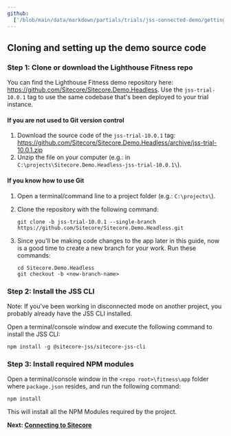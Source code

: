 ```yaml
---
github:
  ['/blob/main/data/markdown/partials/trials/jss-connected-demo/getting-started/repository.md']
---
```


## Cloning and setting up the demo source code

### Step 1: Clone or download the Lighthouse Fitness repo

You can find the Lighthouse Fitness demo repository here: https://github.com/Sitecore/Sitecore.Demo.Headless. Use the `jss-trial-10.0.1` tag to use the same codebase that's been deployed to your trial instance.

#### If you are not used to Git version control

1. Download the source code of the `jss-trial-10.0.1` tag: https://github.com/Sitecore/Sitecore.Demo.Headless/archive/jss-trial-10.0.1.zip
2. Unzip the file on your computer (e.g.: in `C:\projects\Sitecore.Demo.Headless-jss-trial-10.0.1\`).

#### If you know how to use Git

1. Open a terminal/command line to a project folder (e.g.: `C:\projects\`).

2. Clone the repository with the following command:

   ```shell
   git clone -b jss-trial-10.0.1 --single-branch https://github.com/Sitecore/Sitecore.Demo.Headless.git
   ```

3. Since you'll be making code changes to the app later in this guide, now is a good time to create a new branch for your work. Run these commands:

   ```shell
   cd Sitecore.Demo.Headless
   git checkout -b <new-branch-name>
   ```

### Step 2: Install the JSS CLI

Note: If you've been working in disconnected mode on another project, you probably already have the JSS CLI installed.

Open a terminal/console window and execute the following command to install the JSS CLI:

```shell
npm install -g @sitecore-jss/sitecore-jss-cli
```

### Step 3: Install required NPM modules

Open a terminal/console window in the `<repo root>\fitness\app` folder where `package.json` resides, and run the following command:

```shell
npm install
```

This will install all the NPM Modules required by the project.

**Next: [Connecting to Sitecore](/trials/jss-connected-demo/getting-started/connecting)**
